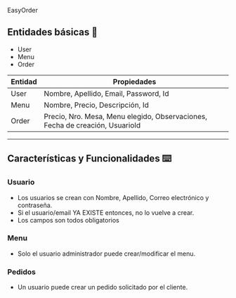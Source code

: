 EasyOrder

## Entidades básicas 📄

- User
- Menu
- Order


| Entidad | Propiedades |
| ----- | ----- |
| User | Nombre, Apellido, Email, Password, Id |
| Menu | Nombre, Precio, Descripción, Id |
| Order | Precio, Nro. Mesa, Menu elegido, Observaciones, Fecha de creación, UsuarioId |


---------------------------------------

## Características y Funcionalidades ⌨️

### Usuario

- Los usuarios se crean con Nombre, Apellido, Correo electrónico y contraseña.
- Si el usuario/email YA EXISTE entonces, no lo vuelve a crear. 
- Los campos son todos obligatorios


### Menu

- Solo el usuario administrador puede crear/modificar el menu.

### Pedidos

- Un usuario puede crear un pedido solicitado por el cliente.
